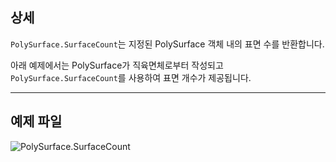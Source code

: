 ## 상세
`PolySurface.SurfaceCount`는 지정된 PolySurface 객체 내의 표면 수를 반환합니다.

아래 예제에서는 PolySurface가 직육면체로부터 작성되고 `PolySurface.SurfaceCount`를 사용하여 표면 개수가 제공됩니다.
___
## 예제 파일

![PolySurface.SurfaceCount](./Autodesk.DesignScript.Geometry.PolySurface.SurfaceCount_img.jpg)
